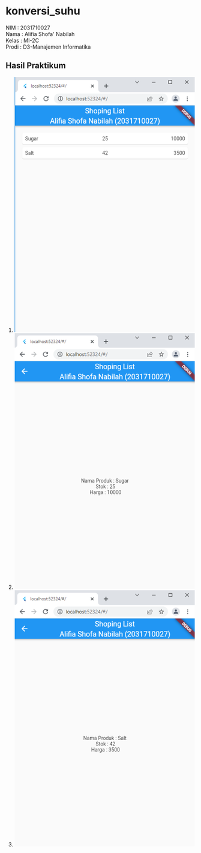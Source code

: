 # konversi_suhu

NIM     : 2031710027 <br /> Nama    : Alifia Shofa' Nabilah <br /> Kelas   : MI-2C <br /> Prodi   : D3-Manajemen Informatika

## Hasil Praktikum
1. ![Screenshot Dashboard Oracle](img/Screenshot_1.png)
2. ![Screenshot Dashboard Oracle](img/Screenshot_2.png)
2. ![Screenshot Dashboard Oracle](img/Screenshot_3.png)
